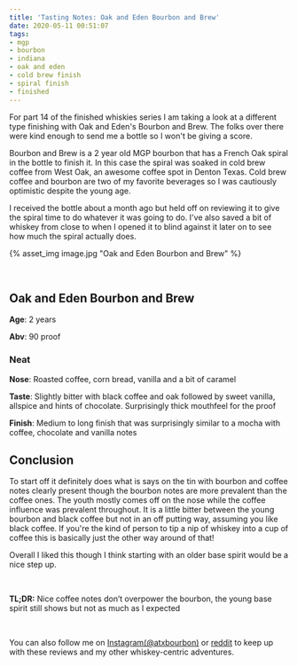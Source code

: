 ```yaml
---
title: 'Tasting Notes: Oak and Eden Bourbon and Brew'
date: 2020-05-11 00:51:07
tags:
- mgp
- bourbon
- indiana
- oak and eden
- cold brew finish
- spiral finish
- finished
---
```


For part 14 of the finished whiskies series I am taking a look at a different type finishing with Oak and Eden's Bourbon and Brew. The folks over there were kind enough to send me a bottle so I won't be giving a score.

Bourbon and Brew is a 2 year old MGP bourbon that has a French Oak spiral in the bottle to finish it. In this case the spiral was soaked in cold brew coffee from West Oak, an awesome coffee spot in Denton Texas. Cold brew coffee and bourbon are two of my favorite beverages so I was cautiously optimistic despite the young age.

I received the bottle about a month ago but held off on reviewing it to give the spiral time to do whatever it was going to do. I've also saved a bit of whiskey from close to when I opened it to blind against it later on to see how much the spiral actually does.

{% asset_img image.jpg "Oak and Eden Bourbon and Brew" %}

&nbsp;

## Oak and Eden Bourbon and Brew
**Age**: 2 years

**Abv**: 90 proof

### Neat
**Nose**: Roasted coffee, corn bread, vanilla and a bit of caramel 

**Taste**: Slightly bitter with black coffee and oak followed by sweet vanilla, allspice and hints of chocolate. Surprisingly thick mouthfeel for the proof

**Finish**: Medium to long finish that was surprisingly similar to a mocha with coffee, chocolate and vanilla notes

## Conclusion

To start off it definitely does what is says on the tin with bourbon and coffee notes clearly present though the bourbon notes are more prevalent than the coffee ones. The youth mostly comes off on the nose while the coffee influence was prevalent throughout. It is a little bitter between the young bourbon and black coffee but not in an off putting way, assuming you like black coffee. If you're the kind of person to tip a nip of whiskey into a cup of coffee this is basically just the other way around of that!

Overall I liked this though I think starting with an older base spirit would be a nice step up.


&nbsp;

**TL;DR:** Nice coffee notes don’t overpower the bourbon, the young base spirit still shows but not as much as I expected


&nbsp;

You can also follow me on [Instagram(@atxbourbon)](https://www.instagram.com/atxbourbon/) or [reddit](https://www.reddit.com/r/atxbourbon/) to keep up with these reviews and my other whiskey-centric adventures.
